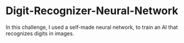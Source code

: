 # Digit-Recognizer-Neural-Network
In this challenge, I used a self-made neural network, to train an AI that recognizes digits in images. 
